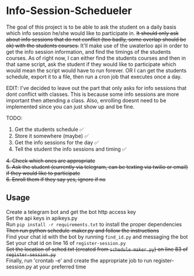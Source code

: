 # Info-Session-Schedueler

The goal of this project is to be able to ask the student on a daily basis which info session he/she would like to participate in. ~~It should only ask about info sessions that do not conflict (too badly, some overlap should be ok) with the students courses.~~ It'll make use of the uwaterloo api in order to get the info session information, and find the timings of the students courses. As of right now, I can either find the students courses and then in that same script, ask the student if they would like to participate which would mean the script would have to run forever. OR I can get the students schedule, export it to a file, then run a cron job that executes once a day.

EDIT:
I've decided to leave out the part that only asks for info sessions that dont conflict with classes. This is because some info sessions are more important then attending a class. Also, enrolling doesnt need to be implemented since you can just show up and be fine.

TODO: <br>

1. Get the students schedule :white_check_mark:
2. Store it somewhere (maybe) :white_check_mark:
3. Get the info sessions for the day :white_check_mark:
4. Tell the student the info sessions and timing :white_check_mark:

~~4. Check which ones are appropriate <br>
5. Ask the student (currently via telegram, can be texting via twilio or email) if they would like to participate <br>
6. Enroll them if they say yes, ignore if no~~

## Usage
Create a telegram bot and get the bot http access key<br>
Set the api keys in apikeys.py<br>
Run `pip install -r requirements.txt` to install the proper dependencies<br>
~~Then run python schedule-maker.py and follow the instructions<br>~~
Find your chat id with the bot by running `find_id.py` and messaging the bot<br>
Set your chat id on line 16 of `register-session.py`<br>
~~Set the location of sched.txt (created from `schedule-maker.py`) on line 83 of `register-session.py`<br>~~
Finally, run 'crontab -e' and create the appropriate job to run register-session.py at your preferred time
